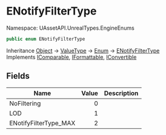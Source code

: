 # ENotifyFilterType

Namespace: UAssetAPI.UnrealTypes.EngineEnums

```csharp
public enum ENotifyFilterType
```

Inheritance [Object](https://docs.microsoft.com/en-us/dotnet/api/system.object) → [ValueType](https://docs.microsoft.com/en-us/dotnet/api/system.valuetype) → [Enum](https://docs.microsoft.com/en-us/dotnet/api/system.enum) → [ENotifyFilterType](./uassetapi.unrealtypes.engineenums.enotifyfiltertype.md)<br>
Implements [IComparable](https://docs.microsoft.com/en-us/dotnet/api/system.icomparable), [IFormattable](https://docs.microsoft.com/en-us/dotnet/api/system.iformattable), [IConvertible](https://docs.microsoft.com/en-us/dotnet/api/system.iconvertible)

## Fields

| Name | Value | Description |
| --- | --: | --- |
| NoFiltering | 0 |  |
| LOD | 1 |  |
| ENotifyFilterType_MAX | 2 |  |
